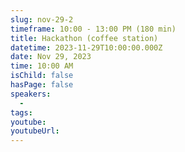 ```yaml
---
slug: nov-29-2
timeframe: 10:00 - 13:00 PM (180 min)
title: Hackathon (coffee station)
datetime: 2023-11-29T10:00:00.000Z
date: Nov 29, 2023
time: 10:00 AM
isChild: false
hasPage: false
speakers:
  -
tags:
youtube:
youtubeUrl:
---
```

